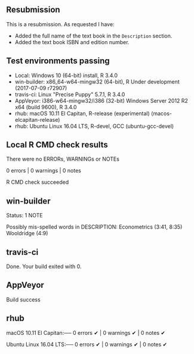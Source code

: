 ## Resubmission
This is a resubmission. As requested I have:

* Added the full name of the text book in the `Description` section.
* Added the text book ISBN and edition number.


## Test environments passing
* Local: Windows 10 (64-bit) install, R 3.4.0
* win-builder: x86_64-w64-mingw32 (64-bit), R Under development (2017-07-09 r72907)
* travis-ci: Linux "Precise Puppy" 5.7.1, R 3.4.0
* AppVeyor: i386-w64-mingw32/i386 (32-bit) Windows Server 2012 R2 x64 (build 9600), R 3.4.0
* rhub: macOS 10.11 El Capitan, R-release (experimental) (macos-elcapitan-release)
* rhub: Ubuntu Linux 16.04 LTS, R-devel, GCC (ubuntu-gcc-devel)

## Local R CMD check results
There were no ERRORs, WARNINGs or NOTEs

0 errors | 0 warnings | 0 notes

R CMD check succeeded

## win-builder
Status: 1 NOTE

Possibly mis-spelled words in DESCRIPTION: Econometrics (3:41, 8:35) Wooldridge (4:9)

## travis-ci
Done. Your build exited with 0.

## AppVeyor
Build success
  
## rhub
macOS 10.11 El Capitan:── 0 errors ✔ | 0 warnings ✔ | 0 notes ✔

Ubuntu Linux 16.04 LTS:── 0 errors ✔ | 0 warnings ✔ | 0 notes ✔
